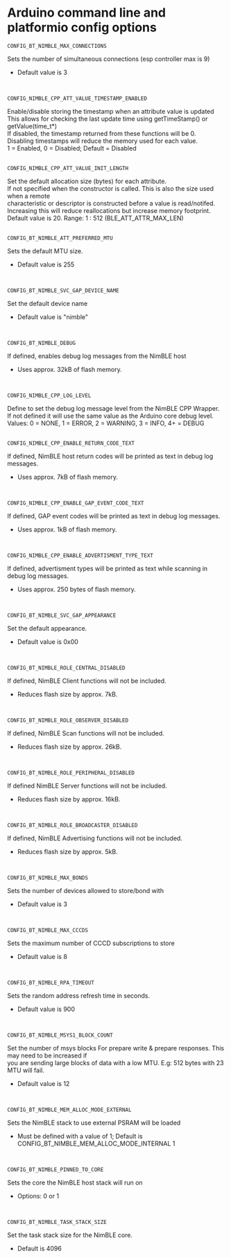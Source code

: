 # Arduino command line and platformio config options  

`CONFIG_BT_NIMBLE_MAX_CONNECTIONS`  

Sets the number of simultaneous connections (esp controller max is 9)  
- Default value is 3  
<br/>

`CONFIG_NIMBLE_CPP_ATT_VALUE_TIMESTAMP_ENABLED`

Enable/disable storing the timestamp when an attribute value is updated  
This allows for checking the last update time using getTimeStamp() or getValue(time_t*)  
If disabled, the timestamp returned from these functions will be 0.  
Disabling timestamps will reduce the memory used for each value.  
1 = Enabled, 0 = Disabled; Default = Disabled  
<br/>

`CONFIG_NIMBLE_CPP_ATT_VALUE_INIT_LENGTH`

Set the default allocation size (bytes) for each attribute.  
If not specified when the constructor is called. This is also the size used when a remote  
characteristic or descriptor is constructed before a value is read/notifed.  
Increasing this will reduce reallocations but increase memory footprint.  
Default value is 20. Range: 1 : 512 (BLE_ATT_ATTR_MAX_LEN)  
 <br/>

`CONFIG_BT_NIMBLE_ATT_PREFERRED_MTU`  

Sets the default MTU size.  
- Default value is 255  
<br/>

`CONFIG_BT_NIMBLE_SVC_GAP_DEVICE_NAME`  

Set the default device name  
- Default value is "nimble"  
<br/>

`CONFIG_BT_NIMBLE_DEBUG`   

If defined, enables debug log messages from the NimBLE host  
- Uses approx. 32kB of flash memory.  
<br/>

`CONFIG_NIMBLE_CPP_LOG_LEVEL`   

Define to set the debug log message level from the NimBLE CPP Wrapper.  
If not defined it will use the same value as the Arduino core debug level.  
Values: 0 = NONE, 1 = ERROR, 2 = WARNING, 3 = INFO, 4+ = DEBUG  
<br/>

`CONFIG_NIMBLE_CPP_ENABLE_RETURN_CODE_TEXT`  

If defined, NimBLE host return codes will be printed as text in debug log messages.  
- Uses approx. 7kB of flash memory.  
<br/>

`CONFIG_NIMBLE_CPP_ENABLE_GAP_EVENT_CODE_TEXT`  

If defined, GAP event codes will be printed as text in debug log messages.  
- Uses approx. 1kB of flash memory.  
<br/>

`CONFIG_NIMBLE_CPP_ENABLE_ADVERTISMENT_TYPE_TEXT`  

If defined, advertisment types will be printed as text while scanning in debug log messages.  
- Uses approx. 250 bytes of flash memory.  
<br/>

`CONFIG_BT_NIMBLE_SVC_GAP_APPEARANCE`  

Set the default appearance.  
- Default value is 0x00  
<br/>

`CONFIG_BT_NIMBLE_ROLE_CENTRAL_DISABLED`  
 
If defined, NimBLE Client functions will not be included.  
- Reduces flash size by approx. 7kB.  
<br/>

`CONFIG_BT_NIMBLE_ROLE_OBSERVER_DISABLED`  

If defined, NimBLE Scan functions will not be included.  
- Reduces flash size by approx. 26kB.  
<br/>

`CONFIG_BT_NIMBLE_ROLE_PERIPHERAL_DISABLED`  

If defined NimBLE Server functions will not be included.  
- Reduces flash size by approx. 16kB.  
<br/>

`CONFIG_BT_NIMBLE_ROLE_BROADCASTER_DISABLED`  

If defined, NimBLE Advertising functions will not be included.  
- Reduces flash size by approx. 5kB.  
<br/>

`CONFIG_BT_NIMBLE_MAX_BONDS`  

Sets the number of devices allowed to store/bond with  
- Default value is 3  
<br/>

`CONFIG_BT_NIMBLE_MAX_CCCDS`  

Sets the maximum number of CCCD subscriptions to store  
- Default value is 8  
<br/>

`CONFIG_BT_NIMBLE_RPA_TIMEOUT`  

Sets the random address refresh time in seconds.  
- Default value is 900  
<br/>

`CONFIG_BT_NIMBLE_MSYS1_BLOCK_COUNT`  

Set the number of msys blocks For prepare write & prepare responses. This may need to be increased if  
you are sending large blocks of data with a low MTU. E.g: 512 bytes with 23 MTU will fail.  
- Default value is 12  
<br/>

`CONFIG_BT_NIMBLE_MEM_ALLOC_MODE_EXTERNAL`  

Sets the NimBLE stack to use external PSRAM will be loaded  
- Must be defined with a value of 1; Default is CONFIG_BT_NIMBLE_MEM_ALLOC_MODE_INTERNAL 1  
<br/>

`CONFIG_BT_NIMBLE_PINNED_TO_CORE`  

Sets the core the NimBLE host stack will run on   
- Options: 0 or 1
<br/>

`CONFIG_BT_NIMBLE_TASK_STACK_SIZE`  

Set the task stack size for the NimBLE core.  
- Default is 4096  
<br/>

